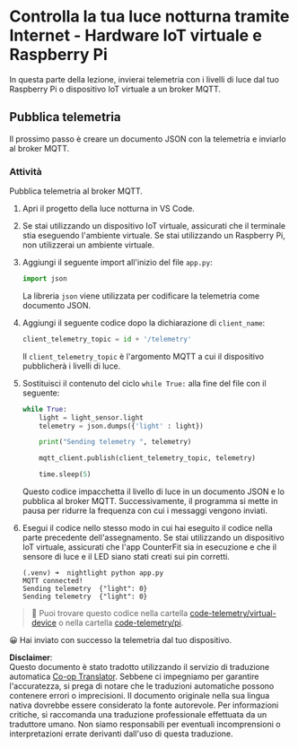 <!--
CO_OP_TRANSLATOR_METADATA:
{
  "original_hash": "1226517aae5f5b6f904434670394c688",
  "translation_date": "2025-08-25T17:13:46+00:00",
  "source_file": "1-getting-started/lessons/4-connect-internet/single-board-computer-telemetry.md",
  "language_code": "it"
}
-->
# Controlla la tua luce notturna tramite Internet - Hardware IoT virtuale e Raspberry Pi

In questa parte della lezione, invierai telemetria con i livelli di luce dal tuo Raspberry Pi o dispositivo IoT virtuale a un broker MQTT.

## Pubblica telemetria

Il prossimo passo è creare un documento JSON con la telemetria e inviarlo al broker MQTT.

### Attività

Pubblica telemetria al broker MQTT.

1. Apri il progetto della luce notturna in VS Code.

1. Se stai utilizzando un dispositivo IoT virtuale, assicurati che il terminale stia eseguendo l'ambiente virtuale. Se stai utilizzando un Raspberry Pi, non utilizzerai un ambiente virtuale.

1. Aggiungi il seguente import all'inizio del file `app.py`:

    ```python
    import json
    ```

    La libreria `json` viene utilizzata per codificare la telemetria come documento JSON.

1. Aggiungi il seguente codice dopo la dichiarazione di `client_name`:

    ```python
    client_telemetry_topic = id + '/telemetry'
    ```

    Il `client_telemetry_topic` è l'argomento MQTT a cui il dispositivo pubblicherà i livelli di luce.

1. Sostituisci il contenuto del ciclo `while True:` alla fine del file con il seguente:

    ```python
    while True:
        light = light_sensor.light
        telemetry = json.dumps({'light' : light})

        print("Sending telemetry ", telemetry)
    
        mqtt_client.publish(client_telemetry_topic, telemetry)
    
        time.sleep(5)
    ```

    Questo codice impacchetta il livello di luce in un documento JSON e lo pubblica al broker MQTT. Successivamente, il programma si mette in pausa per ridurre la frequenza con cui i messaggi vengono inviati.

1. Esegui il codice nello stesso modo in cui hai eseguito il codice nella parte precedente dell'assegnamento. Se stai utilizzando un dispositivo IoT virtuale, assicurati che l'app CounterFit sia in esecuzione e che il sensore di luce e il LED siano stati creati sui pin corretti.

    ```output
    (.venv) ➜  nightlight python app.py 
    MQTT connected!
    Sending telemetry  {"light": 0}
    Sending telemetry  {"light": 0}
    ```

> 💁 Puoi trovare questo codice nella cartella [code-telemetry/virtual-device](../../../../../1-getting-started/lessons/4-connect-internet/code-telemetry/virtual-device) o nella cartella [code-telemetry/pi](../../../../../1-getting-started/lessons/4-connect-internet/code-telemetry/pi).

😀 Hai inviato con successo la telemetria dal tuo dispositivo.

**Disclaimer**:  
Questo documento è stato tradotto utilizzando il servizio di traduzione automatica [Co-op Translator](https://github.com/Azure/co-op-translator). Sebbene ci impegniamo per garantire l'accuratezza, si prega di notare che le traduzioni automatiche possono contenere errori o imprecisioni. Il documento originale nella sua lingua nativa dovrebbe essere considerato la fonte autorevole. Per informazioni critiche, si raccomanda una traduzione professionale effettuata da un traduttore umano. Non siamo responsabili per eventuali incomprensioni o interpretazioni errate derivanti dall'uso di questa traduzione.